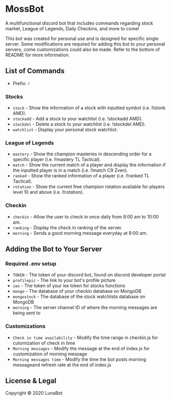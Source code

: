 # MossBot

A multifunctional discord bot that includes commands regarding stock market, League of Legends, Daily Checkins, and more to come!

This bot was created for personal use and is designed for specific single server. Some modifications are required for adding this bot to your personal servers, come customizations could also be made. Refer to the bottom of README for more information.


## List of Commands

- Prefix: `!`

### Stocks

 - `stock` - Show the information of a stock with inputted symbol (i.e. l!stonk AMD).
 - `stockadd` - Add a stock to your watchlist (i.e. !stockadd AMD).
 - `stockdel` - Delete a stock to your watchlist (i.e. !stockdel AMD).
 - `watchlist` - Display your personal stock watchlist.

### League of Legends

 - `mastery` - Show the champion masteries in descending order for a specific player (i.e. l!mastery TL Tactical).
 - `match` - Show the current match of a player and display the information if the inputted player is in a match (i.e. l!match C9 Zven).
 - `ranked` - Show the ranked information of a player (i.e. l!ranked TL Tactical).
 - `rotation` - Show the current free champion rotation available for players level 10 and above (i.e. l!rotation).

 ### Checkin

 - `checkin` - Allow the user to check in once daily from 8:00 am to 10:00 am.
 - `ranking` - Display the check in ranking of the server.
 - `morning` - Sends a good morning message everyday at 8:00 am.

 ## Adding the Bot to Your Server

### Required .env setup

 - `TOKEN` - The token of your discord bot, found on discord developer portal
 - `profilepic` - The link to your bot's profile picture
 - `iex` - The token of your iex token for stocks functions
 - `mongo`  - The database of your checkin database on MongoDB
 - `mongostock` - The database of the stock watchlists database on MongoDB
 - `morning` - The server channel ID of where the morning messages are being sent to

 ### Customizations

 - `Check in time availability` - Modify the time range in checkin.js for cutomization of check in time
 - `Morning messages` - Modify the message at the end of index.js for customization of morning message
 - `Morning messages time` - Modify the time the bot posts morning messageand refresh rate at the end of index.js

## License & Legal

Copyright © 2020 LunaBot